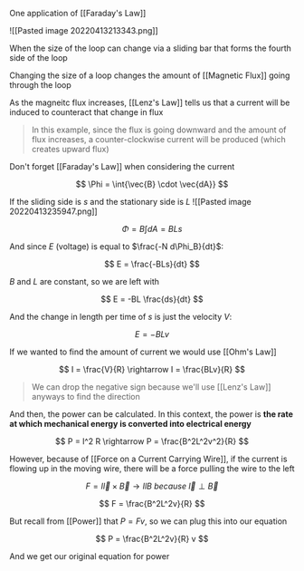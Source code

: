 One application of [[Faraday's Law]]

![[Pasted image 20220413213343.png]]

When the size of the loop can change via a sliding bar that forms the fourth side of the loop

Changing the size of a loop changes the amount of [[Magnetic Flux]] going through the loop

As the magneitc flux increases, [[Lenz's Law]] tells us that a current will be induced to counteract that change in flux

> In this example, since the flux is going downward and the amount of flux increases, a counter-clockwise current will be produced (which creates upward flux)

Don't forget [[Faraday's Law]] when considering the current

$$
\Phi  = \int{\vec{B} \cdot \vec{dA}}
$$

If the sliding side is $s$ and the stationary side is $L$
![[Pasted image 20220413235947.png]]

$$
\Phi = B \int{dA} =  BLs
$$

And since $E$ (voltage) is equal to $\frac{-N d\Phi_B}{dt}$:

$$
E = \frac{-BLs}{dt}
$$

$B$ and $L$ are constant, so we are left with

$$
E = -BL \frac{ds}{dt}
$$

And the change in length per time of $s$ is just the velocity $V$:

$$
E = -BLv
$$

If we wanted to find the amount of current we would use [[Ohm's Law]]

$$
I = \frac{V}{R} \rightarrow I = \frac{BLv}{R}
$$

> We can drop the negative sign because we'll use [[Lenz's Law]] anyways to find the direction

And then, the power can be calculated. In this context, the power is **the rate at which mechanical energy is converted into electrical energy**

$$
P = I^2 R \rightarrow P = \frac{B^2L^2v^2}{R}
$$

However, because of [[Force on a Current Carrying Wire]], if the current is flowing up in the moving wire, there will be a force pulling the wire to the left

$$
F = I\vec{l}\times \vec{B} \rightarrow IlB \ because \ \vec{l} \perp \vec{B}
$$

$$
F = \frac{B^2L^2v}{R}
$$

But recall from [[Power]] that $P = Fv$, so we can plug this into our equation

$$
P = \frac{B^2L^2v}{R} v
$$

And we get our original equation for power

